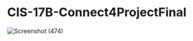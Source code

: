 # CIS-17B-Connect4ProjectFinal
![Screenshot (474)](https://github.com/DanielChvat/CIS-17B-Connect4ProjectFinal/assets/125232234/2502d627-ec1a-44e6-b84a-4a4b2a3d20c2)

